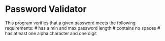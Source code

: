# Password Validator
This program verifies that a given password meets the following requirements:
    # has a min and max password length
    # contains no spaces
    # has atleast one alpha character and one digit

